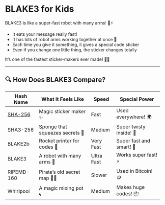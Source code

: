 # BLAKE3 for Kids

BLAKE3 is like a super-fast robot with many arms! 🤖⚡

- It eats your message really fast!
- It has lots of robot arms working together at once 🤯
- Each time you give it something, it gives a special code sticker
- Even if you change one little thing, the sticker changes totally

It’s one of the fastest sticker-makers ever made! 🚀✨

---

## 🔍 How Does BLAKE3 Compare?

| Hash Name   | What It Feels Like                  | Speed     | Special Power         |
|-------------|--------------------------------------|-----------|------------------------|
| [SHA-256](/algo/sha256)     | Magic sticker maker ✨               | Fast      | Used everywhere! 🌍     |
| SHA3-256    | Sponge that squeezes secrets 🧽      | Medium    | Super twisty inside! 🔄 |
| BLAKE2b     | Rocket printer for codes 🚀          | Very Fast | Super fast and smart! 🧠 |
| BLAKE3      | A robot with many arms 🤖            | Ultra Fast| Works super fast! ⚡    |
| RIPEMD-160  | Pirate’s old secret map 🏴‍☠️         | Slower    | Used in Bitcoin! 🪙     |
| Whirlpool   | A magic mixing pot 🌀                | Medium    | Makes huge codes! 📦    |
